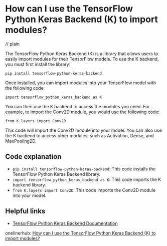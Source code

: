# How can I use the TensorFlow Python Keras Backend (K) to import modules?
// plain

The TensorFlow Python Keras Backend (K) is a library that allows users to easily import modules for their TensorFlow models. To use the K backend, you must first install the library:

```
pip install tensorflow-python-keras-backend
```

Once installed, you can import modules into your TensorFlow model with the following code:

```
import tensorflow_python_keras_backend as K
```

You can then use the K backend to access the modules you need. For example, to import the Conv2D module, you would use the following code:

```
from K.layers import Conv2D
```

This code will import the Conv2D module into your model. You can also use the K backend to access other modules, such as Activation, Dense, and MaxPooling2D.

## Code explanation

- `pip install tensorflow-python-keras-backend`: This code installs the TensorFlow Python Keras Backend library.
- `import tensorflow_python_keras_backend as K`: This code imports the K backend library.
- `from K.layers import Conv2D`: This code imports the Conv2D module into your model.

## Helpful links
- [TensorFlow Python Keras Backend Documentation](https://www.tensorflow.org/api_docs/python/tf/keras/backend)

onelinerhub: [How can I use the TensorFlow Python Keras Backend (K) to import modules?](https://onelinerhub.com/python-keras/how-can-i-use-the-tensorflow-python-keras-backend--k--to-import-modules)